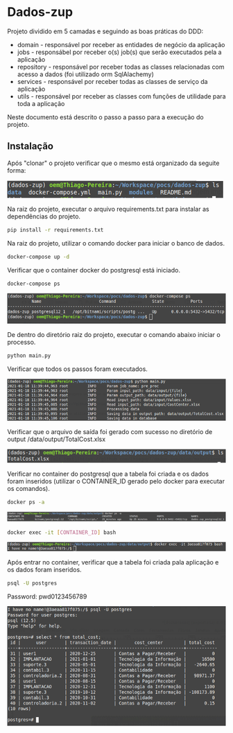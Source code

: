 # Dados-zup

Projeto dividido em 5 camadas e seguindo as boas práticas do DDD:<br/>
* domain - responsável por receber as entidades de negócio da aplicação
* jobs - responsábel por receber o(s) job(s) que serão executados pela a aplicação
* repository - responsável por receber todas as classes relacionadas com acesso a dados (foi utilizado orm SqlAlachemy)
* services - responsável por receber todas as classes de serviço da aplicação
* utils - responsável por receber as classes com funções de utilidade para toda a aplicação


Neste documento está descrito o passo a passo para a execução do projeto. 

## Instalação

Após "clonar" o projeto verificar que o mesmo está organizado da seguite forma:

![alt text](https://github.com/thiagop7/dados-zup/blob/main/clone.png)

Na raiz do projeto, executar o arquivo requirements.txt para instalar as dependências do projeto.

```bash
pip install -r requirements.txt
```

Na raiz do projeto, utilizar o comando docker para iniciar o banco de dados.

```bash
docker-compose up -d
```

Verificar que o container docker do postgresql está iniciado.

```bash
docker-compose ps
```

![alt text](https://github.com/thiagop7/dados-zup/blob/main/imageposgres.png)

De dentro do diretório raiz do projeto, executar o comando abaixo iniciar o processo.

```bash
python main.py
```

Verificar que todos os passos foram executados.

![alt text](https://github.com/thiagop7/dados-zup/blob/main/log.png)

Verificar que o arquivo de saída foi gerado com sucesso no diretório de output /data/output/TotalCost.xlsx

![alt text](https://github.com/thiagop7/dados-zup/blob/main/output.png)

Verificar no container do postgresql que a tabela foi criada e os dados foram inseridos (utilizar o CONTAINER_ID gerado pelo docker para executar os comandos).

```bash
docker ps -a
```

![alt text](https://github.com/thiagop7/dados-zup/blob/main/dockerps.png)

```bash
docker exec -it [CONTAINER_ID] bash
```
![alt text](https://github.com/thiagop7/dados-zup/blob/main/dockerexec.png)

Após entrar no container, verificar que a tabela foi criada pala aplicação e os dados foram inseridos.

```bash
psql -U postgres
```
Password: pwd0123456789

![alt text](https://github.com/thiagop7/dados-zup/blob/main/result_banco.png)

